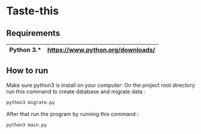 # Taste-this

## Requirements

| Python 3.\* | https://www.python.org/downloads/ |
| ----------- | --------------------------------- |

## How to run

Make sure python3 is install on your computer:
On the project root directory run this command to create database and migrate data :

```sh
python3 migrate.py
```

After that run the program by running this command :

```sh
python3 main.py
```
